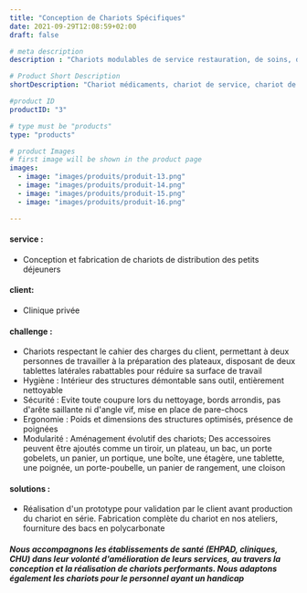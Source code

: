 ```yaml
---
title: "Conception de Chariots Spécifiques"
date: 2021-09-29T12:08:59+02:00
draft: false

# meta description
description : "Chariots modulables de service restauration, de soins, de visite, d'urgence"

# Product Short Description
shortDescription: "Chariot médicaments, chariot de service, chariot de distribution petit déjeuner, chariot de soins, chariot archives, chariot porte dossiers, chariot de dispensation, chariot de visite, chariot d'anesthésie, chariot porte ordinateur, chariot informatique, chariot d'urgence, chariot de réanimation, chariot dyalise, armoire à sondes mobile, baquet roulant, plan de travail mobile, poste de cueillette mobile, paravent mobile, porte sabots mobile, rayonnage mobile, chariot roll, chariot porte-sacs, chariot de transport"

#product ID
productID: "3"

# type must be "products"
type: "products"

# product Images
# first image will be shown in the product page
images:
  - image: "images/produits/produit-13.png"
  - image: "images/produits/produit-14.png"
  - image: "images/produits/produit-15.png"
  - image: "images/produits/produit-16.png"

---
```


#### service :
* Conception et fabrication de chariots de distribution des petits déjeuners  
#### client: 
* Clinique privée 
#### challenge :
* Chariots respectant le cahier des charges du client, permettant à deux personnes de travailler à la préparation des plateaux, disposant de deux tablettes latérales rabattables pour réduire sa surface de travail
* Hygiène : Intérieur des structures démontable sans outil, entièrement nettoyable
* Sécurité : Evite toute coupure lors du nettoyage, bords arrondis, pas d'arête saillante ni d'angle vif, mise en place de pare-chocs
* Ergonomie : Poids et dimensions des structures optimisés, présence de poignées
* Modularité : Aménagement évolutif des chariots; Des accessoires peuvent être ajoutés comme un tiroir, un plateau, un bac, un porte gobelets, un panier, un portique, une boîte, une étagère, une tablette, une poignée, un porte-poubelle, un panier de rangement, une cloison  

#### solutions : 
* Réalisation d'un prototype pour validation par le client avant production du chariot en série.
Fabrication complète du chariot en nos ateliers, fourniture des bacs en polycarbonate

##### Nous accompagnons les établissements de santé (EHPAD, cliniques, CHU) dans leur volonté d'amélioration de leurs services, au travers la conception et la réalisation de chariots performants. Nous adaptons également les chariots pour le personnel ayant un handicap
